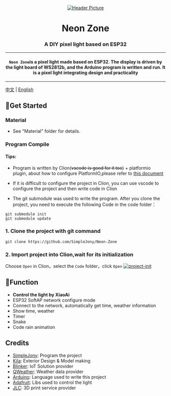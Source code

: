 <div align="center">

[![Header Picture](https://z1.ax1x.com/2023/11/05/piQY8Ld.png)](https://imgse.com/i/piQY8Ld)
# Neon Zone
### A DIY pixel light based on ESP32

---
#### `Neon Zone`is a pixel light made based on ESP32. The display is driven by the light board of WS2812b, and the Arduino program is written and run. It is a pixel light integrating design and practicality

---
</div>

[中文](https://github.com/SimpleJony/Neon-Zone/readme_cn.md) | [English](https://github.com/SimpleJony/Neon-Zone/readme_en.md)

## 👐Get Started
### Material

* See "Material" folder for details.

### Program Compile
#### Tips:
* Program is written by Clion(~~vscode is good for it too~~) + platformio plugin, about how to configure PlatformIO,please refer to [this document](https://docs.platformio.org/en/latest/integration/ide/pioide.html)

* If it is difficult to configure the project in Clion, you can use vscode to configure the project and then write code in Clion

* The git submodule was used to write the program. After you clone the project, you need to execute the following Code in the code folder：
```
git submodule init
git submodule update
```

### 1. Clone the project with git command
```
git clone https://github.com/SimpleJony/Neon-Zone
```
### 2. Import project into Clion,wait for its initialization
Choose `Open` in Clion，select the `Code` folder，click `Open`
[![project-init](https://z1.ax1x.com/2023/10/01/pPLKoIU.png)](https://imgse.com/i/pPLKoIU)

## 📱Function
* **Control the light by XiaoAi**
* ESP32 SoftAP network configure mode
* Connect to the network, automatically get time, weather information
* Show time, weather
* Timer
* Snake
* Code rain animation

## Credits
* [SimpleJony](https://github.com/SimpleJony): Program the project
* [Kila](https://space.bilibili.com/278299486/?spm_id_from=333.999.0.0): Exterior Design & Model making
* [Blinker](https://github.com/blinker-iot): IoT Solution provider
* [QWeather](https://www.qweather.com/): Weather data provider
* [Arduino](https://github.com/arduino): Language used to write this project
* [Adafruit](https://github.com/adafruit): Libs used to control the light
* [JLC](https://www.jlc.com/): 3D print service provider
